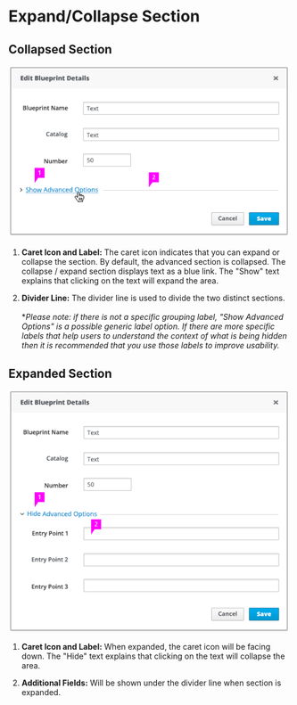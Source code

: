 # Expand/Collapse Section

## Collapsed Section
![Image of collapsed section](img/advancedoptions_example1.png)

1. **Caret Icon and Label:** The caret icon indicates that you can expand or collapse the section. By default, the advanced section is collapsed. The collapse / expand section displays text as a blue link. The "Show" text explains that clicking on the text will expand the area.

2. **Divider Line:** The divider line is used to divide the two distinct sections.
<br><br>
**Please note: if there is not a specific grouping label, "Show Advanced Options" is a possible generic label option. If there are more specific labels that help users to understand the context of what is being hidden then it is recommended that you use those labels to improve usability.*

## Expanded Section
![Image of expanded section](img/advancedoptions_example2.png)

1. **Caret Icon and Label:** When expanded, the caret icon will be facing down. The "Hide" text explains that clicking on the text will collapse the area.

2. **Additional Fields:** Will be shown under the divider line when section is expanded.
